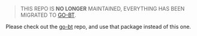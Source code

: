 >THIS REPO IS **NO LONGER** MAINTAINED, EVERYTHING HAS BEEN MIGRATED TO [GO-BT](https://github.com/libsv/go-bt).

Please check out the [go-bt](https://github.com/libsv/go-bt) repo, and use that package instead of this one.

